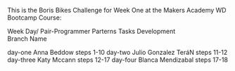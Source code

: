 This is the Boris Bikes Challenge for Week One at the Makers Academy WD Bootcamp Course:
 
 
Week Day/           Pair-Programmer Parterns           Tasks Development  
Branch Name

day-one             Anna Beddow                        steps 1-10
day-two             Julio Gonzalez TeráN               steps 11-12
day-three           Katy  Mccann                       steps 12-17
day-four            Blanca Mendizabal                  steps 17-18




